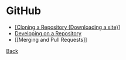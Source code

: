 # GitHub

- [[Cloning a Repository (Downloading a site)]](../Github/cloning-a-repo.md)
- [Developing on a Repository](../github/developing-on-a-repository.md)
- [[Merging and Pull Requests]]

[Back](../README.md)
